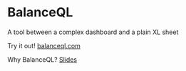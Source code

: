 # BalanceQL

A tool between a complex dashboard and a plain XL sheet

Try it out! [balanceql.com](https://www.balanceql.com)

Why BalanceQL? [Slides](https://0xzzh.github.io/balanceql-slides)
